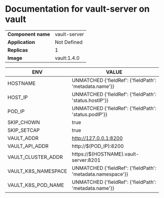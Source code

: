 # Documentation for vault-server on vault

|||
| --- | ---- |
| **Component name** | vault-server |
| **Application** | Not Defined |
| **Replicas** | 1 |
| **Image** | vault:1.4.0 |

| ENV | VALUE |
| --- | -----  |
|HOSTNAME | UNMATCHED {'fieldRef': {'fieldPath': 'metadata.name'}}|
|HOST_IP | UNMATCHED {'fieldRef': {'fieldPath': 'status.hostIP'}}|
|POD_IP | UNMATCHED {'fieldRef': {'fieldPath': 'status.podIP'}}|
|SKIP_CHOWN | true|
|SKIP_SETCAP | true|
|VAULT_ADDR | http://127.0.0.1:8200|
|VAULT_API_ADDR | http://$(POD_IP):8200|
|VAULT_CLUSTER_ADDR | https://$(HOSTNAME).vault-server:8201|
|VAULT_K8S_NAMESPACE | UNMATCHED {'fieldRef': {'fieldPath': 'metadata.namespace'}}|
|VAULT_K8S_POD_NAME | UNMATCHED {'fieldRef': {'fieldPath': 'metadata.name'}}|
